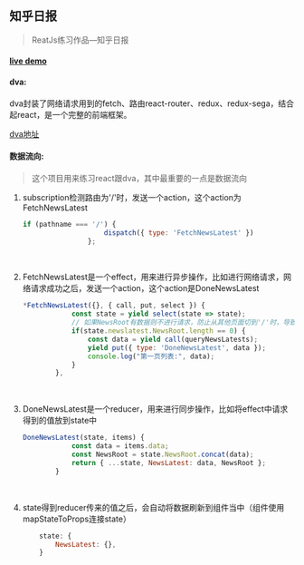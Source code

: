 ## 知乎日报

> ReatJs练习作品—知乎日报

#### [live demo](https://pomelo-chuan.github.io/)

#### dva:

dva封装了网络请求用到的fetch、路由react-router、redux、redux-sega，结合起react，是一个完整的前端框架。

[dva地址](https://github.com/dvajs/dva/blob/master/README_zh-CN.md)



#### 数据流向:

>  这个项目用来练习react跟dva，其中最重要的一点是数据流向

1. subscription检测路由为'/'时，发送一个action，这个action为FetchNewsLatest

   ```javascript
   if (pathname === '/') {
                       dispatch({ type: 'FetchNewsLatest' })
                   };
   ```

   ​

2. FetchNewsLatest是一个effect，用来进行异步操作，比如进行网络请求，网络请求成功之后，发送一个action，这个action是DoneNewsLatest

   ```javascript
   *FetchNewsLatest({}, { call, put, select }) {
               const state = yield select(state => state);
               // 如果NewsRoot有数据则不进行请求，防止从其他页面切到'/'时，导致数据重复请求的问题
               if(state.newslatest.NewsRoot.length == 0) {
                   const data = yield call(queryNewsLatests);
                   yield put({ type: 'DoneNewsLatest', data });
                   console.log("第一页列表:", data);
               }
           },
   ```

   ​

3. DoneNewsLatest是一个reducer，用来进行同步操作，比如将effect中请求得到的值放到state中

   ```javascript
   DoneNewsLatest(state, items) {
               const data = items.data;
               const NewsRoot = state.NewsRoot.concat(data);
               return { ...state, NewsLatest: data, NewsRoot };
           }
   ```

   ​

4. state得到reducer传来的值之后，会自动将数据刷新到组件当中（组件使用mapStateToProps连接state）

   ```javascript
       state: {
           NewsLatest: {},
       }

   ```

   ​

